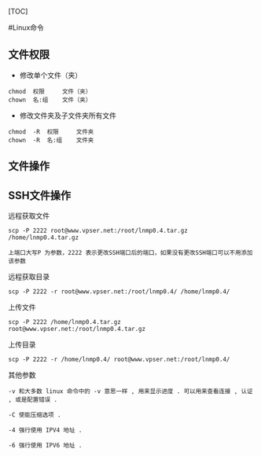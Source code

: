 [TOC]

#Linux命令

## 文件权限

* 修改单个文件（夹）

```
chmod  权限     文件（夹）
chown  名:组    文件（夹）
```

* 修改文件夹及子文件夹所有文件

```
chmod  -R  权限     文件夹
chown  -R  名:组    文件夹
```

## 文件操作

## SSH文件操作
远程获取文件

```
scp -P 2222 root@www.vpser.net:/root/lnmp0.4.tar.gz /home/lnmp0.4.tar.gz

上端口大写P 为参数，2222 表示更改SSH端口后的端口，如果没有更改SSH端口可以不用添加该参数
```

远程获取目录

```
scp -P 2222 -r root@www.vpser.net:/root/lnmp0.4/ /home/lnmp0.4/
```

上传文件

```
scp -P 2222 /home/lnmp0.4.tar.gz root@www.vpser.net:/root/lnmp0.4.tar.gz
```

上传目录

```
scp -P 2222 -r /home/lnmp0.4/ root@www.vpser.net:/root/lnmp0.4/
```

其他参数

```
-v 和大多数 linux 命令中的 -v 意思一样 , 用来显示进度 . 可以用来查看连接 , 认证 , 或是配置错误 .

-C 使能压缩选项 .

-4 强行使用 IPV4 地址 .

-6 强行使用 IPV6 地址 .
```